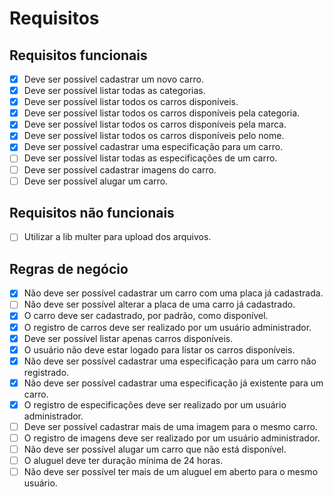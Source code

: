 # Requisitos

## Requisitos funcionais

- [x] Deve ser possível cadastrar um novo carro.
- [x] Deve ser possível listar todas as categorias.
- [x] Deve ser possível listar todos os carros disponíveis.
- [x] Deve ser possível listar todos os carros disponíveis pela categoria.
- [x] Deve ser possível listar todos os carros disponíveis pela marca.
- [x] Deve ser possível listar todos os carros disponíveis pelo nome.
- [x] Deve ser possível cadastrar uma especificação para um carro.
- [ ] Deve ser possível listar todas as especificações de um carro.
- [ ] Deve ser possível cadastrar imagens do carro.
- [ ] Deve ser possível alugar um carro.

## Requisitos não funcionais

- [ ] Utilizar a lib multer para upload dos arquivos.

## Regras de negócio

- [x] Não deve ser possível cadastrar um carro com uma placa já cadastrada.
- [ ] Não deve ser possível alterar a placa de uma carro já cadastrado.
- [x] O carro deve ser cadastrado, por padrão, como disponível.
- [x] O registro de carros deve ser realizado por um usuário administrador.
- [x] Deve ser possível listar apenas carros disponíveis.
- [x] O usuário não deve estar logado para listar os carros disponíveis.
- [x] Não deve ser possível cadastrar uma especificação para um carro não registrado.
- [x] Não deve ser possível cadastrar uma especificação já existente para um carro.
- [x] O registro de especificações deve ser realizado por um usuário administrador.
- [ ] Deve ser possível cadastrar mais de uma imagem para o mesmo carro.
- [ ] O registro de imagens deve ser realizado por um usuário administrador.
- [ ] Não deve ser possível alugar um carro que não está disponível.
- [ ] O aluguel deve ter duração mínima de 24 horas.
- [ ] Não deve ser possível ter mais de um aluguel em aberto para o mesmo usuário.
